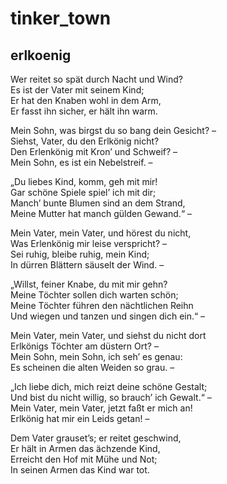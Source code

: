 # tinker_town

## erlkoenig

Wer reitet so spät durch Nacht und Wind?<br/>
Es ist der Vater mit seinem Kind;<br/>
Er hat den Knaben wohl in dem Arm,<br/>
Er fasst ihn sicher, er hält ihn warm.<br/>

Mein Sohn, was birgst du so bang dein Gesicht? –<br/>
Siehst, Vater, du den Erlkönig nicht?<br/>
Den Erlenkönig mit Kron’ und Schweif? –<br/>
Mein Sohn, es ist ein Nebelstreif. –<br/>

„Du liebes Kind, komm, geh mit mir!<br/>
Gar schöne Spiele spiel’ ich mit dir;<br/>
Manch’ bunte Blumen sind an dem Strand,<br/>
Meine Mutter hat manch gülden Gewand.“ –<br/>

Mein Vater, mein Vater, und hörest du nicht,<br/>
Was Erlenkönig mir leise verspricht? –<br/>
Sei ruhig, bleibe ruhig, mein Kind;<br/>
In dürren Blättern säuselt der Wind. –<br/>

„Willst, feiner Knabe, du mit mir gehn?<br/>
Meine Töchter sollen dich warten schön;<br/>
Meine Töchter führen den nächtlichen Reihn<br/>
Und wiegen und tanzen und singen dich ein.“ –<br/>

Mein Vater, mein Vater, und siehst du nicht dort<br/>
Erlkönigs Töchter am düstern Ort? –<br/>
Mein Sohn, mein Sohn, ich seh’ es genau:<br/>
Es scheinen die alten Weiden so grau. –<br/>

„Ich liebe dich, mich reizt deine schöne Gestalt;<br/>
Und bist du nicht willig, so brauch’ ich Gewalt.“ –<br/>
Mein Vater, mein Vater, jetzt faßt er mich an!<br/>
Erlkönig hat mir ein Leids getan! –<br/>

Dem Vater grauset’s; er reitet geschwind,<br/>
Er hält in Armen das ächzende Kind,<br/>
Erreicht den Hof mit Mühe und Not;<br/>
In seinen Armen das Kind war tot.<br/>
